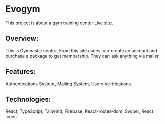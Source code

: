 # Evogym

This project is about a gym training center [Live site](https://gym-app-typescript.vercel.app/).

## Overview:
This is Gymnastic center. From this site usees can create an account and purchase a package to get membership. They can ask anything via mailer.

## Features: 
Authentications System, Mailing System, Users Verifications.

## Technologies: 
React, TypeScript, Tailwind, Firebase, React-router-dom, Swiper, React icons.


